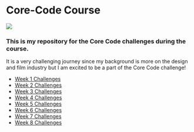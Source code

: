 # Core-Code Course
![](https://media.giphy.com/media/PvUrFewkbG3ni06z6e/giphy.gif)
### This is my repository for the Core Code challenges during the course.
It is a very challenging journey since my background is more on the design and film industry
but I am excited to be a part of the Core Code challenge!

* [Week 1 Challenges](https://github.com/airt10/Code-Coder/blob/main/src/technologies/2022/week%201/Week%201%20Challenges.md)
* [Week 2 Challenges](https://github.com/airt10/Code-Coder/blob/main/src/technologies/2022/week%202/Week%202%20Challenges.md)
* [Week 3 Challenges](https://github.com/airt10/Code-Coder/blob/main/src/technologies/2022/week%203/Week%203%20Challenges.md)
* [Week 4 Challenges](https://github.com/airt10/Code-Coder/blob/main/src/technologies/2022/week%204/Week%204%20Challenges.md)
* [Week 5 Challenges](https://github.com/airt10/Code-Coder/blob/main/src/technologies/2022/week%205/Week%205%20Challenges.md)
* [Week 6 Challenges](https://github.com/airt10/Code-Coder/blob/main/src/technologies/2022/week%206/Week%206%20Challenges.md)
* [Week 7 Challenges](https://github.com/airt10/Code-Coder/blob/main/src/technologies/2022/week%207/Week%207%20Challenges.md)
* [Week 8 Challenges](https://github.com/airt10/Code-Coder/blob/main/src/technologies/2022/week%208/Week%208%20Challenges.md)
